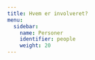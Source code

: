 ```yaml
---
title: Hvem er involveret?
menu:
  sidebar:
    name: Personer
    identifier: people
    weight: 20
---
```

